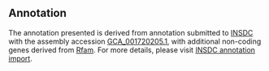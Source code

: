 

Annotation
----------

The annotation presented is derived from annotation submitted to
[INSDC](http://www.insdc.org) with the assembly accession
[GCA\_001720205.1](http://www.ebi.ac.uk/ena/data/view/GCA_001720205.1),
with additional non-coding genes derived from
[Rfam](http://rfam.xfam.org/). For more details, please visit [INSDC
annotation
import](http://ensemblgenomes.org/info/data/insdc_annotation).
